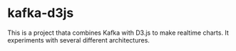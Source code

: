 # kafka-d3js

This is a project thata combines Kafka with D3.js to make realtime charts. It experiments with several different architectures.
